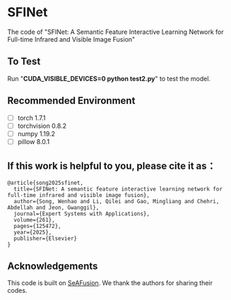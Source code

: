 
#  SFINet

The code of "SFINet: A Semantic Feature Interactive Learning Network for Full-time Infrared and Visible Image Fusion"


## To Test

Run "**CUDA_VISIBLE_DEVICES=0 python test2.py**" to test the model.


## Recommended Environment

 - [ ] torch  1.7.1
 - [ ] torchvision 0.8.2
 - [ ] numpy 1.19.2
 - [ ] pillow  8.0.1

## If this work is helpful to you, please cite it as：
```
@article{song2025sfinet,
  title={SFINet: A semantic feature interactive learning network for full-time infrared and visible image fusion},
  author={Song, Wenhao and Li, Qilei and Gao, Mingliang and Chehri, Abdellah and Jeon, Gwanggil},
  journal={Expert Systems with Applications},
  volume={261},
  pages={125472},
  year={2025},
  publisher={Elsevier}
}
```

## Acknowledgements

This code is built on [SeAFusion](https://github.com/Linfeng-Tang/SeAFusion). We thank the authors for sharing their codes.
